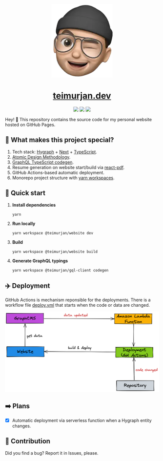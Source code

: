 <p align="center">
  <a href="https://teimurjan.dev">
    <img alt="logo" src="./workspaces/website/assets/images/logo.webp" width="200" />
  </a>
</p>
<h1 align="center">
  <a href="https://teimurjan.dev">
    teimurjan.dev
  </a>
</h1>
<div align="center">

![](https://github.com/teimurjan/teimurjan.github.io/actions/workflows/deploy.yml/badge.svg)
![](https://github.com/teimurjan/teimurjan.github.io/actions/workflows/deploy-readme.yml/badge.svg)
![](https://github.com/teimurjan/teimurjan.github.io/actions/workflows/deploy-firebase.yml/badge.svg)

</div>

Hey! 👋 This repository contains the source code for my personal website hosted on GitHub Pages.

## 🤷 What makes this project special?

1. Tech stack: [Hygraph](https://hygraph.com/) + [Next](https://nextjs.org/) + [TypeScript](https://www.typescriptlang.org/).
2. [Atomic Design Methodology](https://atomicdesign.bradfrost.com/).
3. [GraphQL TypeScript codegen](https://www.graphql-code-generator.com/).
4. Resume generation on website start/build via [react-pdf](https://react-pdf.org/).
5. GitHub Actions-based automatic deployment.
6. Monorepo project structure with [yarn workspaces](https://yarnpkg.com/features/workspaces).

## 🚀 Quick start

1.  **Install dependencies**
    ```shell
    yarn
    ```

2.  **Run locally**
    ```shell
    yarn workspace @teimurjan/website dev
    ```

3.  **Build**
    ```shell
    yarn workspace @teimurjan/website build
    ```

4.  **Generate GraphQL typings**
    ```shell
    yarn workspace @teimurjan/gql-client codegen
    ```

## ✈️ Deployment

GitHub Actions is mechanism reponsible for the deployments. There is a workflow file [deploy.yml](./.github/workflows/deploy.yml) that starts when the code or data are changed.

<div align="center">
  <img alt="deployment" src="./docs/images/deployment.png" width="1000" />
</div>

## ➡️ Plans

- [x] Automatic deployment via serverless function when a Hygraph entity changes.

## 🙏 Contribution

Did you find a bug? Report it in Issues, please.